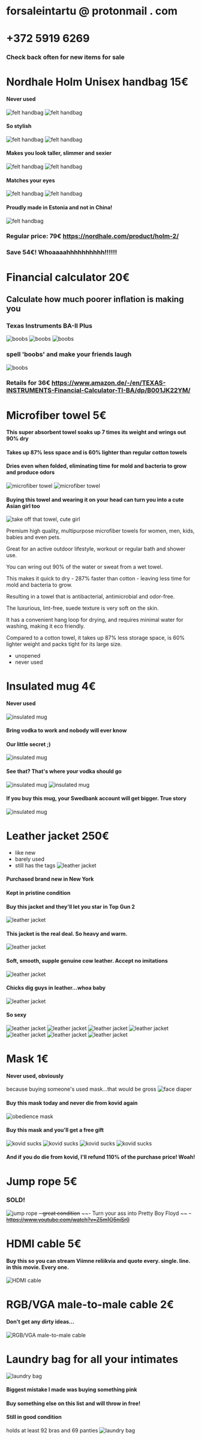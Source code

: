 # forsaleintartu @ protonmail . com
# +372 5919 6269

### Check back often for new items for sale


# Nordhale Holm Unisex handbag 15€
#### Never used
![felt handbag](https://github.com/For-Sale-In-Tartu/for-sale/blob/e1cc656bb4f3ec0586393cef110ebb45631567bd/for-sale-item-photos/bag-1.jpg?raw=true)
![felt handbag](https://github.com/For-Sale-In-Tartu/for-sale/blob/e1cc656bb4f3ec0586393cef110ebb45631567bd/for-sale-item-photos/bag-2.jpg?raw=true)
#### So stylish
![felt handbag](https://github.com/For-Sale-In-Tartu/for-sale/blob/e1cc656bb4f3ec0586393cef110ebb45631567bd/for-sale-item-photos/bag-3.jpg?raw=true)
![felt handbag](https://github.com/For-Sale-In-Tartu/for-sale/blob/e1cc656bb4f3ec0586393cef110ebb45631567bd/for-sale-item-photos/bag-4.jpg?raw=true)
#### Makes you look taller, slimmer and sexier
![felt handbag](https://github.com/For-Sale-In-Tartu/for-sale/blob/e1cc656bb4f3ec0586393cef110ebb45631567bd/for-sale-item-photos/bag-5.jpg?raw=true)
![felt handbag](https://github.com/For-Sale-In-Tartu/for-sale/blob/e1cc656bb4f3ec0586393cef110ebb45631567bd/for-sale-item-photos/bag-6.jpg?raw=true)
#### Matches your eyes
![felt handbag](https://github.com/For-Sale-In-Tartu/for-sale/blob/e1cc656bb4f3ec0586393cef110ebb45631567bd/for-sale-item-photos/bag-7.jpg?raw=true)
![felt handbag](https://github.com/For-Sale-In-Tartu/for-sale/blob/e1cc656bb4f3ec0586393cef110ebb45631567bd/for-sale-item-photos/bag-8.jpg?raw=true)
#### Proudly made in Estonia and not in China!
![felt handbag](https://github.com/For-Sale-In-Tartu/for-sale/blob/e1cc656bb4f3ec0586393cef110ebb45631567bd/for-sale-item-photos/bag-9.jpg?raw=true)
### Regular price: 79€ https://nordhale.com/product/holm-2/
### Save 54€! Whoaaaahhhhhhhhhh!!!!!!


# Financial calculator 20€
## Calculate how much poorer inflation is making you
### Texas Instruments BA-II Plus
![boobs](https://github.com/For-Sale-In-Tartu/for-sale/blob/5cba676eebd90dd9c90e8f0a4a2b264381339097/for-sale-item-photos/calculator-1.jpg?raw=true)
![boobs](https://github.com/For-Sale-In-Tartu/for-sale/blob/5cba676eebd90dd9c90e8f0a4a2b264381339097/for-sale-item-photos/calculator-2.jpg?raw=true)
![boobs](https://github.com/For-Sale-In-Tartu/for-sale/blob/5cba676eebd90dd9c90e8f0a4a2b264381339097/for-sale-item-photos/calculator-3.jpg?raw=true)
### spell 'boobs' and make your friends laugh
![boobs](https://github.com/For-Sale-In-Tartu/for-sale/blob/5cba676eebd90dd9c90e8f0a4a2b264381339097/for-sale-item-photos/calculator-4.jpg?raw=true)
### Retails for 36€ https://www.amazon.de/-/en/TEXAS-INSTRUMENTS-Financial-Calculator-TI-BA/dp/B001JK22YM/


# Microfiber towel 5€
#### This super absorbent towel soaks up 7 times its weight and wrings out 90% dry 

#### Takes up 87% less space and is 60% lighter than regular cotton towels 

#### Dries even when folded, eliminating time for mold and bacteria to grow and produce odors

![microfiber towel](https://github.com/For-Sale-In-Tartu/for-sale/blob/5cba676eebd90dd9c90e8f0a4a2b264381339097/for-sale-item-photos/towel-1.jpg?raw=true)
![microfiber towel](https://github.com/For-Sale-In-Tartu/for-sale/blob/5cba676eebd90dd9c90e8f0a4a2b264381339097/for-sale-item-photos/towel-2.jpg?raw=true)
#### Buying this towel and wearing it on your head can turn you into a cute Asian girl too 
![take off that towel, cute girl](https://github.com/For-Sale-In-Tartu/for-sale/blob/e44b2b61b793f364aa558cdb061a3a55fdefa4dd/for-sale-item-photos/asiangirl.jpg?raw=true)

Premium high quality, multipurpose microfiber towels for women, men, kids, babies and even pets. 

Great for an active outdoor lifestyle, workout or regular bath and shower use.

You can wring out 90% of the water or sweat from a wet towel. 

This makes it quick to dry - 287% faster than cotton - leaving less time for mold and bacteria to grow. 

Resulting in a towel that is antibacterial, antimicrobial and odor-free.

The luxurious, lint-free, suede texture is very soft on the skin. 

It has a convenient hang loop for drying, and requires minimal water for washing, making it eco friendly.

Compared to a cotton towel, it takes up 87% less storage space, is 60% lighter weight and packs tight for its large size.

- unopened
- never used


# Insulated mug 4€
#### Never used
![insulated mug](https://github.com/For-Sale-In-Tartu/for-sale/blob/49d835549d9eb171fea3cc40a3bf8c0990a34cf7/for-sale-item-photos/mug-1.jpg?raw=true)
#### Bring vodka to work and nobody will ever know
#### Our little secret ;)
![insulated mug](https://github.com/For-Sale-In-Tartu/for-sale/blob/49d835549d9eb171fea3cc40a3bf8c0990a34cf7/for-sale-item-photos/mug-2.jpg?raw=true)
#### See that? That's where your vodka should go
![insulated mug](https://github.com/For-Sale-In-Tartu/for-sale/blob/49d835549d9eb171fea3cc40a3bf8c0990a34cf7/for-sale-item-photos/mug-3.jpg?raw=true)
![insulated mug](https://github.com/For-Sale-In-Tartu/for-sale/blob/49d835549d9eb171fea3cc40a3bf8c0990a34cf7/for-sale-item-photos/mug-4.jpg?raw=true)
#### If you buy this mug, your Swedbank account will get bigger. True story
![insulated mug](https://github.com/For-Sale-In-Tartu/for-sale/blob/49d835549d9eb171fea3cc40a3bf8c0990a34cf7/for-sale-item-photos/mug-5.jpg?raw=true)


# Leather jacket 250€
- like new
- barely used
- still has the tags
![leather jacket](https://github.com/For-Sale-In-Tartu/for-sale/blob/e1cc656bb4f3ec0586393cef110ebb45631567bd/for-sale-item-photos/jacket-12.jpg?raw=true)
#### Purchased brand new in New York
#### Kept in pristine condition
#### Buy this jacket and they'll let you star in Top Gun 2
![leather jacket](https://github.com/For-Sale-In-Tartu/for-sale/blob/e1cc656bb4f3ec0586393cef110ebb45631567bd/for-sale-item-photos/jacket-11.jpg?raw=true)
#### This jacket is the real deal. So heavy and warm.
![leather jacket](https://github.com/For-Sale-In-Tartu/for-sale/blob/e1cc656bb4f3ec0586393cef110ebb45631567bd/for-sale-item-photos/jacket-10.jpg?raw=true)
#### Soft, smooth, supple genuine cow leather. Accept no imitations
![leather jacket](https://github.com/For-Sale-In-Tartu/for-sale/blob/e1cc656bb4f3ec0586393cef110ebb45631567bd/for-sale-item-photos/jacket-7.jpg?raw=true)
#### Chicks dig guys in leather...whoa baby
![leather jacket](https://github.com/For-Sale-In-Tartu/for-sale/blob/e1cc656bb4f3ec0586393cef110ebb45631567bd/for-sale-item-photos/jacket-6.jpg?raw=true)
#### So sexy
![leather jacket](https://github.com/For-Sale-In-Tartu/for-sale/blob/e1cc656bb4f3ec0586393cef110ebb45631567bd/for-sale-item-photos/jacket-5.jpg?raw=true)
![leather jacket](https://github.com/For-Sale-In-Tartu/for-sale/blob/e1cc656bb4f3ec0586393cef110ebb45631567bd/for-sale-item-photos/jacket-8.jpg?raw=true)
![leather jacket](https://github.com/For-Sale-In-Tartu/for-sale/blob/e1cc656bb4f3ec0586393cef110ebb45631567bd/for-sale-item-photos/jacket-9.jpg?raw=true)
![leather jacket](https://github.com/For-Sale-In-Tartu/for-sale/blob/e1cc656bb4f3ec0586393cef110ebb45631567bd/for-sale-item-photos/jacket-1.jpg?raw=true)
![leather jacket](https://github.com/For-Sale-In-Tartu/for-sale/blob/e1cc656bb4f3ec0586393cef110ebb45631567bd/for-sale-item-photos/jacket-2.jpg?raw=true)
![leather jacket](https://github.com/For-Sale-In-Tartu/for-sale/blob/e1cc656bb4f3ec0586393cef110ebb45631567bd/for-sale-item-photos/jacket-3.jpg?raw=true)
![leather jacket](https://github.com/For-Sale-In-Tartu/for-sale/blob/e1cc656bb4f3ec0586393cef110ebb45631567bd/for-sale-item-photos/jacket-4.jpg?raw=true)


# Mask 1€
#### Never used, obviously
because buying someone's used mask...that would be gross
![face diaper](https://github.com/For-Sale-In-Tartu/for-sale/blob/49d835549d9eb171fea3cc40a3bf8c0990a34cf7/for-sale-item-photos/mask-1.jpg?raw=true)
#### Buy this mask today and never die from kovid again
![obedience mask](https://github.com/For-Sale-In-Tartu/for-sale/blob/49d835549d9eb171fea3cc40a3bf8c0990a34cf7/for-sale-item-photos/mask-2.jpg?raw=true)
#### Buy this mask and you'll get a free gift
![kovid sucks](https://github.com/For-Sale-In-Tartu/for-sale/blob/e1cc656bb4f3ec0586393cef110ebb45631567bd/for-sale-item-photos/bioblock-1.jpg?raw=true)
![kovid sucks](https://github.com/For-Sale-In-Tartu/for-sale/blob/e1cc656bb4f3ec0586393cef110ebb45631567bd/for-sale-item-photos/bioblock-2.jpg?raw=true)
![kovid sucks](https://github.com/For-Sale-In-Tartu/for-sale/blob/e1cc656bb4f3ec0586393cef110ebb45631567bd/for-sale-item-photos/bioblock-3.jpg?raw=true)
![kovid sucks](https://github.com/For-Sale-In-Tartu/for-sale/blob/e1cc656bb4f3ec0586393cef110ebb45631567bd/for-sale-item-photos/bioblock-4.jpg?raw=true)
#### And if you do die from kovid, I'll refund 110% of the purchase price! Woah!


# Jump rope 5€
### SOLD!
![jump rope](https://github.com/For-Sale-In-Tartu/for-sale/blob/1aba15d32ee2aaa504baa09384a88f6a88bc9b02/for-sale-item-photos/jump-rope.jpg?raw=true)
~~- great condition~~
~~- Turn your ass into Pretty Boy Floyd ~~
  ~~- https://www.youtube.com/watch?v=Z5m1O5niSr0~~


# HDMI cable 5€
#### Buy this so you can stream Viimne reliikvia and quote every. single. line. in this movie. Every one.
![HDMI cable](https://github.com/For-Sale-In-Tartu/for-sale/blob/c54d9d4ea9d6008b911056c72cbefe17059fe2b3/for-sale-item-photos/HDMI-cable.jpg?raw=true)


# RGB/VGA male-to-male cable 2€
#### Don't get any dirty ideas...
![RGB/VGA male-to-male cable](https://github.com/For-Sale-In-Tartu/for-sale/blob/1aba15d32ee2aaa504baa09384a88f6a88bc9b02/for-sale-item-photos/RGB-VGA%20Display%20Cable%2015pin%20Male%20to%20Male.jpg?raw=true)


# Laundry bag for all your intimates 
![laundry bag](https://github.com/For-Sale-In-Tartu/for-sale/blob/49d835549d9eb171fea3cc40a3bf8c0990a34cf7/for-sale-item-photos/laundry-bag-1.jpg?raw=true)
#### Biggest mistake I made was buying something pink
#### Buy something else on this list and will throw in free!
#### Still in good condition	
holds at least 92 bras and 69 panties
![laundry bag](https://github.com/For-Sale-In-Tartu/for-sale/blob/49d835549d9eb171fea3cc40a3bf8c0990a34cf7/for-sale-item-photos/laundry-bag-2..jpg?raw=true)
